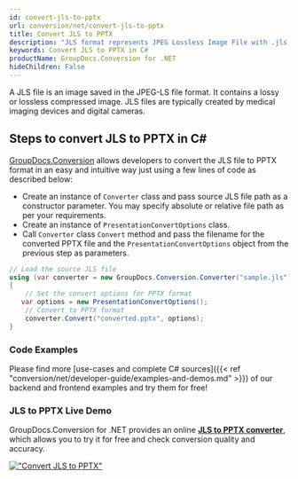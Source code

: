 ```yaml
---
id: convert-jls-to-pptx
url: conversion/net/convert-jls-to-pptx
title: Convert JLS to PPTX
description: "JLS format represents JPEG Lossless Image File with .jls extension. Learn how to convert JLS to PPTX file programmatically in C# language using GroupDocs.Conversion for .NET library."
keywords: Convert JLS to PPTX in C#
productName: GroupDocs.Conversion for .NET
hideChildren: False
---
```


A JLS file is an image saved in the JPEG-LS file format. It contains a lossy or lossless compressed image. JLS files are typically created by medical imaging devices and digital cameras.

## Steps to convert JLS to PPTX in C#

[GroupDocs.Conversion](https://products.groupdocs.com/conversion/net) allows developers to convert the JLS file to PPTX format in an easy and intuitive way just using a few lines of code as described below:

* Create an instance of `Converter` class and pass source JLS file path as a constructor parameter. You may specify absolute or relative file path as per your requirements. 
* Create an instance of `PresentationConvertOptions` class.
* Call `Converter` class `Convert` method and pass the filename for the converted PPTX file and the `PresentationConvertOptions` object from the previous step as parameters.

```csharp
// Load the source JLS file
using (var converter = new GroupDocs.Conversion.Converter("sample.jls"))
{
    // Set the convert options for PPTX format
   var options = new PresentationConvertOptions();
    // Convert to PPTX format
    converter.Convert("converted.pptx", options);
}
```

### Code Examples

Please find more [use-cases and complete C# sources]({{< ref "conversion/net/developer-guide/examples-and-demos.md" >}}) of our backend and frontend examples and try them for free!

### JLS to PPTX Live Demo

GroupDocs.Conversion for .NET provides an online [**JLS to PPTX converter**](https://products.groupdocs.app/conversion/jls-to-pptx), which allows you to try it for free and check conversion quality and accuracy.

[!["Convert JLS to PPTX"](conversion/net/images/convert-to-pptx/convert-jls-to-pptx.png)](https://products.groupdocs.app/conversion/jls-to-pptx)